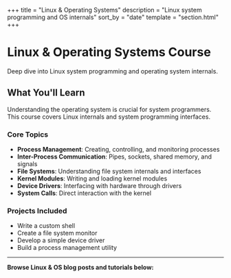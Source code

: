 +++
title = "Linux & Operating Systems"
description = "Linux system programming and OS internals"
sort_by = "date"
template = "section.html"
+++

# Linux & Operating Systems Course

Deep dive into Linux system programming and operating system internals.

## What You'll Learn

Understanding the operating system is crucial for system programmers. This course covers Linux internals and system programming interfaces.

### Core Topics
- **Process Management**: Creating, controlling, and monitoring processes
- **Inter-Process Communication**: Pipes, sockets, shared memory, and signals
- **File Systems**: Understanding file system internals and interfaces
- **Kernel Modules**: Writing and loading kernel modules
- **Device Drivers**: Interfacing with hardware through drivers
- **System Calls**: Direct interaction with the kernel

### Projects Included
- Write a custom shell
- Create a file system monitor
- Develop a simple device driver
- Build a process management utility

---

**Browse Linux & OS blog posts and tutorials below:**
